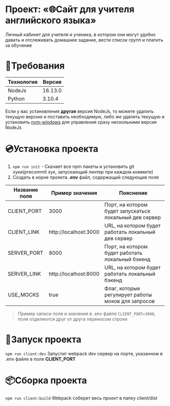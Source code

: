 # Проект: «🌐Сайт для учителя английского языка»

Личный кабинет для учителя и ученика, в котором они могут удобно давать и отслеживать домашнее задание, вести список групп и платить за обучение

# 📄Требования

| Технология  | Версия  |
| ----------- | ------- |
| NodeJs      | 16.13.0 |
| Python      |  3.10.4 |

Если у вас установления **другая** версия NodeJs, то можете удалить текущую версию и поставить необходимую, либо же удалить текущую и установить [nvm-windows](https://github.com/coreybutler/nvm-windows) для управления сразу несколькими версия NodeJs

# 💿Установка проекта

1. `npm run init` - Скачает все npm пакеты и установить git хуки(precommit хук, запускающий линтер при каждом коммите)
2. Создать в корне проекта **.env** файл, содержащий следующие поля

| Название поля | Пример значения       | Пояснение                                               |
| ------------- | --------------------- | ------------------------------------------------------- |
| CLIENT_PORT   | 3000                  | Порт, на котором будет запускаться локальный дев сервер |
| CLIENT_LINK   | http://localhost:3000 | URL, на котором будет работать локальный дев сервер     |
| SERVER_PORT   | 8000                  | Порт, на котором будет работать локальный бэкенд        |
| SERVER_LINK   | http://localhost:8000 | URL, на котором будет работать локальный бэкенд         |
| USE_MOCKS     | true                  | Флаг, которые регулирует работы моков для запросов      |

> Пример записи поля и значения в .env файле `CLIENT_PORT=3000`, поля отделяются друг от друга переносом строки

# 🚀Запуск проекта

`npm run client:dev` Запустит webpack dev сервер на порте, указанном в .env файле в поле **CLIENT_PORT**

# 📦Сборка проекта

`npm run client:build` Webpack соберет весь проект в папку client/dist
